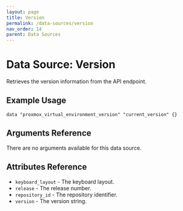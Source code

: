 ```yaml
---
layout: page
title: Version
permalink: /data-sources/version
nav_order: 14
parent: Data Sources
---
```


# Data Source: Version

Retrieves the version information from the API endpoint.

## Example Usage

```
data "proxmox_virtual_environment_version" "current_version" {}
```

## Arguments Reference

There are no arguments available for this data source.

## Attributes Reference

* `keyboard_layout` - The keyboard layout.
* `release` - The release number.
* `repository_id` - The repository identifier.
* `version` - The version string.
